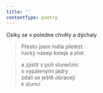 ```yaml
---
title: ''
contentType: poetry
---
```


>   

>   

Osiky se v poledne chvěly a dýchaly

> Přesto jsem měla přelézt  
> horký násep koleje a plot

> a zjistit v poli slunečnic  
> s vypálenými jádry  
> zdali se ještě obracejí  
> k slunci
